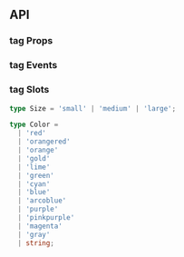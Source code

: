 ## API

### tag Props

<field-table :data="tagProps"/>

### tag Events

<field-table :data="tagEvents" type="emits"/>

### tag Slots

<field-table :data="tagSlots" type="slots"/>

```typescript
type Size = 'small' | 'medium' | 'large';

type Color =
  | 'red'
  | 'orangered'
  | 'orange'
  | 'gold'
  | 'lime'
  | 'green'
  | 'cyan'
  | 'blue'
  | 'arcoblue'
  | 'purple'
  | 'pinkpurple'
  | 'magenta'
  | 'gray'
  | string;
```

<script setup>
import { ref } from 'vue';

const tagProps = ref([
  {
    name: 'color',
    desc: '标签的颜色',
    type: "Color",
    value: '-',
  },
  {
    name: 'size',
    desc: '标签的大小',
    type: "Size",
    value: "'medium'",
  },
  {
    name: 'bordered',
    desc: '是否显示边框',
    type: 'boolean',
    value: 'false',
  },
  {
    name: 'visible (v-model)',
    desc: '标签是否可见',
    type: 'boolean',
    value: '-',
  },
  {
    name: 'default-visible',
    desc: '标签默认是否可见',
    type: 'boolean',
    value: 'true',
  },
  {
    name: 'loading',
    desc: '标签是否为加载中状态',
    type: 'boolean',
    value: 'false',
  },
  {
    name: 'closable',
    desc: '标签是否可关闭',
    type: 'boolean',
    value: 'false',
  },
  {
    name: 'checkable',
    desc: '标签是否可选中',
    type: 'boolean',
    value: 'false',
  },
  {
    name: 'checked (v-model)',
    desc: '标签是否选中（标签可选中时可用）',
    type: 'boolean',
    value: '-',
  },
  {
    name: 'default-checked',
    desc: '标签默认选中状态（标签可选中时可用）',
    type: 'boolean',
    value: 'true',
  },
  {
    name: 'nowrap',
    desc: '标签内容不换行',
    type: 'boolean',
    value: 'false',
  },
]);

const tagEvents = ref([
  {
    name: 'close',
    desc: '点击关闭按钮时触发',
    type: {
      ev: 'MouseEvent'
    },
    value: '-',
  },
  {
    name: 'check',
    desc: '用户选中时触发（仅在可选中模式下触发）',
    type: {
      checked: 'boolean',
      ev: 'MouseEvent'
    },
    value: '-',
  },
]);

const tagSlots = ref([
  {
    name: 'icon',
    desc: '图标',
    type: '-',
    value: '-',
  },
  {
    name: 'close-icon',
    desc: '关闭按钮的图标',
    type: '-',
    value: '-',
  },
]);
</script>
